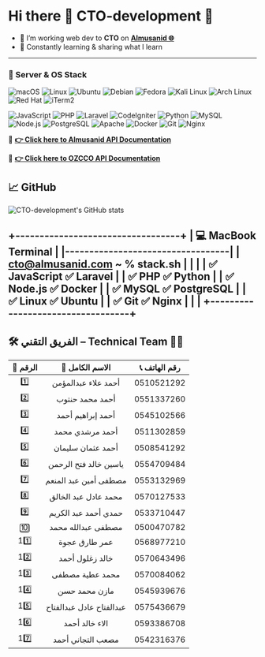 # Hi there 👋 CTO-development 🐙
- 🎯 I’m working web dev to **CTO** on **[Almusanid 🌐](https://almusanid.com/)**
- 🧠 Constantly learning & sharing what I learn
---
### 🐧 Server & OS Stack

![macOS](https://img.shields.io/badge/-macOS-000000?style=flat&logo=apple&logoColor=white)
![Linux](https://img.shields.io/badge/-Linux-FCC624?style=flat&logo=linux&logoColor=black)
![Ubuntu](https://img.shields.io/badge/-Ubuntu-E95420?style=flat&logo=ubuntu&logoColor=white)
![Debian](https://img.shields.io/badge/-Debian-A81D33?style=flat&logo=debian&logoColor=white)
![Fedora](https://img.shields.io/badge/-Fedora-294172?style=flat&logo=fedora&logoColor=white)
![Kali Linux](https://img.shields.io/badge/-Kali_Linux-557C94?style=flat&logo=kalilinux&logoColor=white)
![Arch Linux](https://img.shields.io/badge/-Arch_Linux-1793D1?style=flat&logo=archlinux&logoColor=white)
![Red Hat](https://img.shields.io/badge/-Red_Hat-EE0000?style=flat&logo=redhat&logoColor=white)
![iTerm2](https://img.shields.io/badge/-iTerm2-000000?style=flat&logo=iterm2&logoColor=white)

![JavaScript](https://img.shields.io/badge/-JavaScript-F7DF1E?style=flat&logo=javascript&logoColor=black)
![PHP](https://img.shields.io/badge/-PHP-8892BF?style=flat&logo=php)
![Laravel](https://img.shields.io/badge/-Laravel-F55247?style=flat&logo=laravel)
![CodeIgniter](https://img.shields.io/badge/-CodeIgniter-EF4223?style=flat&logo=codeigniter)
![Python](https://img.shields.io/badge/-Python-3776AB?style=flat&logo=python)
![MySQL](https://img.shields.io/badge/-MySQL-4479A1?style=flat&logo=mysql)
![Node.js](https://img.shields.io/badge/-Node.js-339933?style=flat&logo=node.js&logoColor=white)
![PostgreSQL](https://img.shields.io/badge/-PostgreSQL-336791?style=flat&logo=postgresql)
![Apache](https://img.shields.io/badge/-Apache-D22128?style=flat&logo=apache&logoColor=white)
![Docker](https://img.shields.io/badge/-Docker-2496ED?style=flat&logo=docker&logoColor=white)
![Git](https://img.shields.io/badge/-Git-F05032?style=flat&logo=git&logoColor=white)
![Nginx](https://img.shields.io/badge/-Nginx-009639?style=flat&logo=nginx&logoColor=white)

🚨 **[👉 Click here to Almusanid API Documentation](https://khuzam.io/documentation)**

🚨 **[👉 Click here to OZCCO API Documentation](https://ozcco.khuzam.io/docs)**

## 📈 GitHub
![CTO-development's GitHub stats](https://github-readme-stats.vercel.app/api?username=CTO-development&show_icons=true&theme=dark)


+----------------------------------+
| 💻 MacBook Terminal              |
|----------------------------------|
| cto@almusanid.com ~ % stack.sh   |
|                                  |
|  ✅ JavaScript     ✅ Laravel     |
|  ✅ PHP            ✅ Python      |
|  ✅ Node.js        ✅ Docker      |
|  ✅ MySQL          ✅ PostgreSQL  |
|  ✅ Linux          ✅ Ubuntu      |
|  ✅ Git            ✅ Nginx       |
|                                  |
+----------------------------------+
---
## 🛠️ **الفريق التقني – Technical Team** 👨‍💻

| 🔢 الرقم |      👤 الاسم الكامل     | 📞 رقم الهاتف |
| :------: | :----------------------: | :-----------: |
|    1️⃣   |    أحمد علاء عبدالمؤمن   |   0510521292  |
|    2️⃣   |      أحمد محمد حنتوب     |   0551337260  |
|    3️⃣   |     أحمد إبراهيم أحمد    |   0545102566  |
|    4️⃣  |      أحمد مرشدي محمد     |   0511302859  |
|    5️⃣  |     أحمد عثمان سليمان    |   0508541292  |
|    6️⃣  |   ياسين خالد فتح الرحمن  |   0554709484  |
|    7️⃣  |   مصطفى أمين عبد المنعم  |   0553132969  |
|    8️⃣  |   محمد عادل عبد الخالق   |   0570127533  |
|    9️⃣   |   حمدي أحمد عبد الكريم   |   0533710447  |
|    🔟   |    مصطفى عبدالله محمد    |   0500470782  |
|   11️⃣   |       عمر طارق عجوة      |   0568977210  |
|   12️⃣   |      خالد زغلول أحمد     |   0570643496  |
|   13️⃣   |      محمد عطية مصطفى     |   0570084062  |
|   14️⃣   |       مازن محمد حسن      |   0545939676  |
|   15️⃣   | عبدالفتاح عادل عبدالفتاح |   0575436679  |
|   16️⃣   |      الاء خالد أحمد      |   0593386708  |
|   17️⃣   |     مصعب التجاني أحمد    |   0542316376  |


